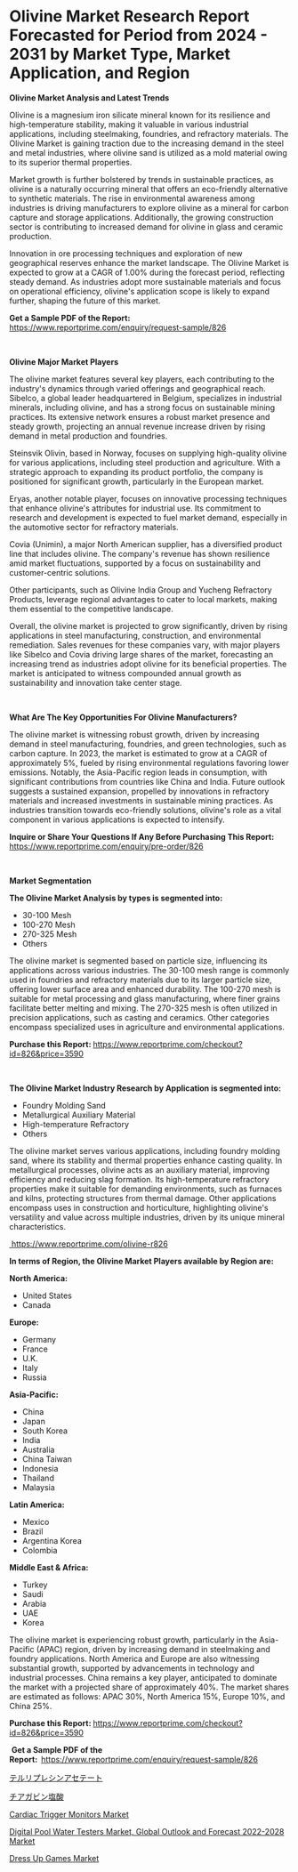 <p><h1>Olivine Market Research Report Forecasted for Period from 2024 -  2031 by Market Type, Market Application, and Region</h1></p><p><strong>Olivine Market Analysis and Latest Trends</strong></p>
<p><p>Olivine is a magnesium iron silicate mineral known for its resilience and high-temperature stability, making it valuable in various industrial applications, including steelmaking, foundries, and refractory materials. The Olivine Market is gaining traction due to the increasing demand in the steel and metal industries, where olivine sand is utilized as a mold material owing to its superior thermal properties.</p><p>Market growth is further bolstered by trends in sustainable practices, as olivine is a naturally occurring mineral that offers an eco-friendly alternative to synthetic materials. The rise in environmental awareness among industries is driving manufacturers to explore olivine as a mineral for carbon capture and storage applications. Additionally, the growing construction sector is contributing to increased demand for olivine in glass and ceramic production.</p><p>Innovation in ore processing techniques and exploration of new geographical reserves enhance the market landscape. The Olivine Market is expected to grow at a CAGR of 1.00% during the forecast period, reflecting steady demand. As industries adopt more sustainable materials and focus on operational efficiency, olivine's application scope is likely to expand further, shaping the future of this market.</p></p>
<p><strong>Get a Sample PDF of the Report:&nbsp;</strong> <a href="https://www.reportprime.com/enquiry/request-sample/826">https://www.reportprime.com/enquiry/request-sample/826</a></p>
<p>&nbsp;</p>
<p><strong>Olivine Major Market Players</strong></p>
<p><p>The olivine market features several key players, each contributing to the industry's dynamics through varied offerings and geographical reach. Sibelco, a global leader headquartered in Belgium, specializes in industrial minerals, including olivine, and has a strong focus on sustainable mining practices. Its extensive network ensures a robust market presence and steady growth, projecting an annual revenue increase driven by rising demand in metal production and foundries.</p><p>Steinsvik Olivin, based in Norway, focuses on supplying high-quality olivine for various applications, including steel production and agriculture. With a strategic approach to expanding its product portfolio, the company is positioned for significant growth, particularly in the European market.</p><p>Eryas, another notable player, focuses on innovative processing techniques that enhance olivine's attributes for industrial use. Its commitment to research and development is expected to fuel market demand, especially in the automotive sector for refractory materials.</p><p>Covia (Unimin), a major North American supplier, has a diversified product line that includes olivine. The company's revenue has shown resilience amid market fluctuations, supported by a focus on sustainability and customer-centric solutions.</p><p>Other participants, such as Olivine India Group and Yucheng Refractory Products, leverage regional advantages to cater to local markets, making them essential to the competitive landscape.</p><p>Overall, the olivine market is projected to grow significantly, driven by rising applications in steel manufacturing, construction, and environmental remediation. Sales revenues for these companies vary, with major players like Sibelco and Covia driving large shares of the market, forecasting an increasing trend as industries adopt olivine for its beneficial properties. The market is anticipated to witness compounded annual growth as sustainability and innovation take center stage.</p></p>
<p>&nbsp;</p>
<p><strong>What Are The Key Opportunities For Olivine Manufacturers?</strong></p>
<p><p>The olivine market is witnessing robust growth, driven by increasing demand in steel manufacturing, foundries, and green technologies, such as carbon capture. In 2023, the market is estimated to grow at a CAGR of approximately 5%, fueled by rising environmental regulations favoring lower emissions. Notably, the Asia-Pacific region leads in consumption, with significant contributions from countries like China and India. Future outlook suggests a sustained expansion, propelled by innovations in refractory materials and increased investments in sustainable mining practices. As industries transition towards eco-friendly solutions, olivine's role as a vital component in various applications is expected to intensify.</p></p>
<p><strong>Inquire or Share Your Questions If Any Before Purchasing This Report:</strong> <a href="https://www.reportprime.com/enquiry/pre-order/826">https://www.reportprime.com/enquiry/pre-order/826</a></p>
<p>&nbsp;</p>
<p><strong>Market Segmentation</strong></p>
<p><strong>The Olivine Market Analysis by types is segmented into:</strong></p>
<p><ul><li>30-100 Mesh</li><li>100-270 Mesh</li><li>270-325 Mesh</li><li>Others</li></ul></p>
<p><p>The olivine market is segmented based on particle size, influencing its applications across various industries. The 30-100 mesh range is commonly used in foundries and refractory materials due to its larger particle size, offering lower surface area and enhanced durability. The 100-270 mesh is suitable for metal processing and glass manufacturing, where finer grains facilitate better melting and mixing. The 270-325 mesh is often utilized in precision applications, such as casting and ceramics. Other categories encompass specialized uses in agriculture and environmental applications.</p></p>
<p><strong>Purchase this Report:&nbsp;</strong><a href="https://www.reportprime.com/checkout?id=826&price=3590">https://www.reportprime.com/checkout?id=826&price=3590</a></p>
<p>&nbsp;</p>
<p><strong>The Olivine Market Industry Research by Application is segmented into:</strong></p>
<p><ul><li>Foundry Molding Sand</li><li>Metallurgical Auxiliary Material</li><li>High-temperature Refractory</li><li>Others</li></ul></p>
<p><p>The olivine market serves various applications, including foundry molding sand, where its stability and thermal properties enhance casting quality. In metallurgical processes, olivine acts as an auxiliary material, improving efficiency and reducing slag formation. Its high-temperature refractory properties make it suitable for demanding environments, such as furnaces and kilns, protecting structures from thermal damage. Other applications encompass uses in construction and horticulture, highlighting olivine's versatility and value across multiple industries, driven by its unique mineral characteristics.</p></p>
<p><a href="https://www.reportprime.com/olivine-r826">&nbsp;https://www.reportprime.com/olivine-r826</a></p>
<p><strong>In terms of Region, the Olivine Market Players available by Region are:</strong></p>
<p>
    <p> <strong> North America: </strong>
        <ul>
            <li>United States</li>
            <li>Canada</li>
        </ul>
        </p> 
    <p> <strong> Europe: </strong>
        <ul>
            <li>Germany</li>
            <li>France</li>
            <li>U.K.</li>
            <li>Italy</li>
            <li>Russia</li>
        </ul>
        </p> 
    <p> <strong> Asia-Pacific: </strong>
        <ul>
            <li>China</li>
            <li>Japan</li>
            <li>South Korea</li>
            <li>India</li>
            <li>Australia</li>
            <li>China Taiwan</li>
            <li>Indonesia</li>
            <li>Thailand</li>
            <li>Malaysia</li>
        </ul>
        </p> 
    <p> <strong> Latin America: </strong>
        <ul>
            <li>Mexico</li>
            <li>Brazil</li>
            <li>Argentina Korea</li>
            <li>Colombia</li>
        </ul>
        </p> 
    <p> <strong> Middle East & Africa: </strong>
        <ul>
            <li>Turkey</li>
            <li>Saudi</li>
            <li>Arabia</li>
            <li>UAE</li>
            <li>Korea</li>
        </ul>
    </p>
    </p>
<p><p>The olivine market is experiencing robust growth, particularly in the Asia-Pacific (APAC) region, driven by increasing demand in steelmaking and foundry applications. North America and Europe are also witnessing substantial growth, supported by advancements in technology and industrial processes. China remains a key player, anticipated to dominate the market with a projected share of approximately 40%. The market shares are estimated as follows: APAC 30%, North America 15%, Europe 10%, and China 25%.</p></p>
<p><strong>Purchase this Report: </strong><a href="https://www.reportprime.com/checkout?id=826&price=3590">https://www.reportprime.com/checkout?id=826&price=3590</a></p>
<p>&nbsp;<strong>Get a Sample PDF of the Report:&nbsp;&nbsp;</strong><a href="https://www.reportprime.com/enquiry/request-sample/826">https://www.reportprime.com/enquiry/request-sample/826</a></p>
<p><strong></strong></p>
<p><p><a href="https://medium.com/@qyzhmeiu47/%E3%83%86%E3%83%AB%E3%83%AA%E3%83%97%E3%83%AC%E3%82%B9%E3%82%B7%E3%83%B3%E3%82%A2%E3%82%BB%E3%83%86%E3%83%BC%E3%83%88%E5%B8%82%E5%A0%B4%E3%81%AE%E8%A6%8B%E9%80%9A%E3%81%97%E3%81%A8%E5%B8%82%E5%A0%B4%E3%82%B7%E3%82%A7%E3%82%A2%E5%88%86%E6%9E%90-%E6%88%90%E9%95%B7%E3%83%88%E3%83%AC%E3%83%B3%E3%83%89%E3%81%A8%E5%B8%82%E5%A0%B4%E4%BA%88%E6%B8%AC-2024%E5%B9%B4-2031%E5%B9%B4-ef7420fd8c8d">テルリプレシンアセテート</a></p><p><a href="https://medium.com/@qyzhmeiu47/%E3%83%86%E3%82%A3%E3%82%A2%E3%82%AC%E3%83%93%E3%83%B3hcl%E5%B8%82%E5%A0%B4%E3%81%AE%E4%BA%88%E6%B8%AC-%E5%B8%82%E5%A0%B4%E5%8B%95%E5%90%91-%E5%BD%B1%E9%9F%BF%E5%88%86%E6%9E%90-2024%E5%B9%B4-2031%E5%B9%B4-b8a7f0decede">チアガビン塩酸</a></p><p><a href="https://issuu.com/reportprime-2/docs/cardiac-trigger-monitors-market-siz_2d57a3838694a8">Cardiac Trigger Monitors Market</a></p><p><a href="https://www.linkedin.com/pulse/insights-digital-pool-water-testers-market-global-outlook-forecast-hss3e?trackingId=CjtPaJfsSKmAH%2BHHqI4hug%3D%3D">Digital Pool Water Testers Market, Global Outlook and Forecast 2022-2028 Market</a></p><p><a href="https://medium.com/@samirmayert67/dress-up-games-market-global-market-trends-and-market-forecast-2024-2031-08dedea471a6">Dress Up Games Market</a></p></p>